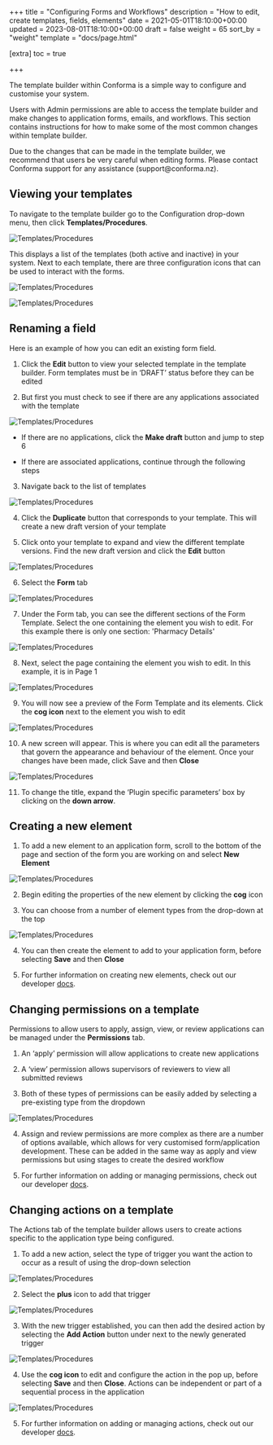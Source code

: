 +++
title = "Configuring Forms and Workflows"
description = "How to edit, create templates, fields, elements"
date = 2021-05-01T18:10:00+00:00
updated = 2023-08-01T18:10:00+00:00
draft = false
weight = 65
sort_by = "weight"
template = "docs/page.html"

[extra]
toc = true

+++

The template builder within Conforma is a simple way to configure and customise your system.

Users with Admin permissions are able to access the template builder and make changes to application forms, emails, and workflows. This section contains instructions for how to make some of the most common changes within template builder.

<div class="tip">
Due to the changes that can be made in the template builder, we recommend that users be very careful when editing forms. Please contact Conforma support for any assistance (support@conforma.nz).
</div> 

## Viewing your templates

To navigate to the template builder go to the Configuration drop-down menu, then click <b>Templates/Procedures</b>.

![Templates/Procedures](/docs/about/demo/templates1.png)

This displays a list of the templates (both active and inactive) in your system. Next to each template, there are three configuration icons that can be used to interact with the forms.

![Templates/Procedures](/docs/about/demo/templates2.png)

![Templates/Procedures](/docs/about/demo/openingaform.gif)

## Renaming a field
Here is an example of how you can edit an existing form field.

1. Click the <b>Edit</b> button to view your selected template in the template builder. Form templates must be in ‘DRAFT’ status before they can be edited

2. But first you must check to see if there are any applications associated with the template

![Templates/Procedures](/docs/about/demo/templates3.png)

- If there are no applications, click the <b>Make draft</b> button and jump to step 6

- If there are associated applications, continue through the following steps

3. Navigate back to the list of templates
 
![Templates/Procedures](/docs/about/demo/templates4.png)

4. Click the <b>Duplicate</b> button that corresponds to your template. This will create a new draft version of your template

5. Click onto your template to expand and view the different template versions. Find the new draft version and click the <b>Edit</b> button

![Templates/Procedures](/docs/about/demo/newdraft.gif)

6. Select the <b>Form</b> tab

![Templates/Procedures](/docs/about/demo/formtab.gif)

7. Under the Form tab, you can see the different sections of the Form Template. Select the one containing the element you wish to edit. For this example there is only one section: 'Pharmacy Details'

![Templates/Procedures](/docs/about/demo/templates5.png)

8. Next, select the page containing the element you wish to edit. In this example, it is in Page 1
  
![Templates/Procedures](/docs/about/demo/templates6.png)

9. You will now see a preview of the Form Template and its elements.
Click the <b>cog icon</b> next to the element you wish to edit

![Templates/Procedures](/docs/about/demo/templates7.png)

10. A new screen will appear. This is where you can edit all the parameters that govern the appearance and behaviour of the element. Once your changes have been made, click Save and then <b>Close</b>

![Templates/Procedures](/docs/about/demo/templates8.png)

11. To change the title, expand the ‘Plugin specific parameters’ box by clicking on the <b>down arrow</b>.

## Creating a new element
1. To add a new element to an application form, scroll to the bottom of the page and section of the form you are working on and select <b>New Element</b>

![Templates/Procedures](/docs/about/demo/templates9.png)

2. Begin editing the properties of the new element by clicking the <b>cog</b> icon

3. You can choose from a number of element types from the drop-down at the top

![Templates/Procedures](/docs/about/demo/templates10.png)

4. You can then create the element to add to your application form, before selecting <b>Save</b> and then <b>Close</b> 

5. For further information on creating new elements, check out our developer [docs](https://github.com/msupply-foundation/conforma-web-app/wiki/Template-Builder). 

## Changing permissions on a template
Permissions to allow users to apply, assign, view, or review applications can be managed under the <b>Permissions</b> tab.

1. An ‘apply’ permission will allow applications to create new applications

2. A ‘view’ permission allows supervisors of reviewers to view all submitted reviews

3. Both of these types of permissions can be easily added by selecting a pre-existing type from the dropdown

![Templates/Procedures](/docs/about/demo/templates11.png)

4. Assign and review permissions are more complex as there are a number of options  available, which allows for very customised form/application development. These can be added in the same way as apply and view permissions but using stages to create the desired workflow

5. For further information on adding or managing permissions, check out our developer [docs](https://github.com/msupply-foundation/conforma-web-app/wiki/Template-Builder). 

## Changing actions on a template
The Actions tab of the template builder allows users to create actions specific to the application type being configured.

1. To add a new action, select the type of trigger you want the action to occur as a result of using the drop-down selection

![Templates/Procedures](/docs/about/demo/templates12.png)

2. Select the <b>plus</b> icon to add that trigger

![Templates/Procedures](/docs/about/demo/templates13.png)

3. With the new trigger established, you can then add the desired action by selecting the <b>Add Action</b> button under next to the newly generated trigger

![Templates/Procedures](/docs/about/demo/templates14.png)

4. Use the <b>cog icon</b> to edit and configure the action in the pop up, before selecting <b>Save</b> and then <b>Close</b>. Actions can be independent or part of a sequential process in the application

![Templates/Procedures](/docs/about/demo/templates15.png)

5. For further information on adding or managing actions, check out our developer [docs](https://github.com/msupply-foundation/conforma-web-app/wiki/Template-Builder). 